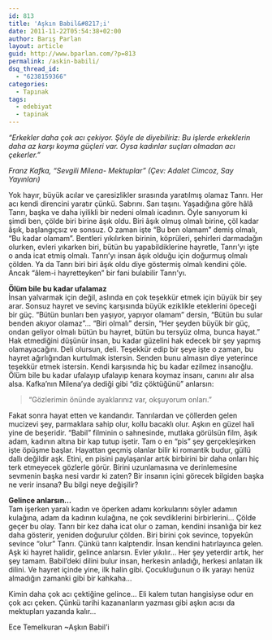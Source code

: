 ```yaml
---
id: 813
title: 'Aşkın Babil&#8217;i'
date: 2011-11-22T05:54:38+02:00
author: Barış Parlan
layout: article
guid: http://www.bparlan.com/?p=813
permalink: /askin-babili/
dsq_thread_id:
  - "6238159366"
categories:
  - Tapınak
tags:
  - edebiyat
  - tapinak
---
```


_&#8220;Erkekler daha çok acı çekiyor. Şöyle de diyebiliriz: Bu işlerde erkeklerin daha az karşı koyma güçleri var. Oysa kadınlar suçları olmadan acı çekerler.&#8221;_

_Franz Kafka, &#8220;Sevgili Milena- Mektuplar&#8221; (Çev: Adalet Cimcoz, Say Yayınları)<!--more-->_

Yok hayır, büyük acılar ve çaresizlikler sırasında yaratılmış olamaz Tanrı. Her acı kendi direncini yaratır çünkü. Sabrını. Sarı taşını. Yaşadığına göre hâlâ Tanrı, başka ve daha iyilikli bir nedeni olmalı icadının. Öyle sanıyorum ki şimdi ben, çölde biri birine âşık oldu. Biri âşık olmuş olmalı birine, çöl kadar âşık, başlangıçsız ve sonsuz. O zaman işte &#8220;Bu ben olamam&#8221; demiş olmalı, &#8220;Bu kadar olamam&#8221;. Bentleri yıkılırken birinin, köprüleri, şehirleri darmadağın olurken, evleri yıkarken biri, bütün bu yapabildiklerine hayretle, Tanrı&#8217;yı işte o anda icat etmiş olmalı. Tanrı&#8217;yı insan âşık olduğu için doğurmuş olmalı çölden. Ya da Tanrı biri biri âşık oldu diye göstermiş olmalı kendini çöle. Ancak &#8220;âlem-i hayretteyken&#8221; bir fani bulabilir Tanrı&#8217;yı.

**Ölüm bile bu kadar ufalamaz**  
İnsan yalvarmak için değil, aslında en çok teşekkür etmek için büyük bir şey arar. Sonsuz hayret ve sevinç karşısında büyük eziklikle eteklerini öpeceği bir güç. &#8220;Bütün bunları ben yaşıyor, yapıyor olamam&#8221; dersin, &#8220;Bütün bu sular benden akıyor olamaz&#8221;&#8230; &#8220;Biri olmalı&#8221; dersin, &#8220;Her şeyden büyük bir güç, ondan geliyor olmalı bütün bu hayret, bütün bu tersyüz olma, bunca hayat.&#8221; Hak etmediğini düşünür insan, bu kadar güzelini hak edecek bir şey yapmış olamayacağını. Deli olursun, deli. Teşekkür edip bir şeye işte o zaman, bu hayret ağırlığından kurtulmak istersin. Senden bunu almasın diye yeterince teşekkür etmek istersin. Kendi karşısında hiç bu kadar ezilmez insanoğlu. Ölüm bile bu kadar ufalayıp ufalayıp kenara koymaz insanı, canını alır alsa alsa. Kafka&#8217;nın Milena&#8217;ya dediği gibi &#8220;diz çöktüğünü&#8221; anlarsın:

> &#8220;Gözlerimin önünde ayaklarınız var, okşuyorum onları.&#8221;

Fakat sonra hayat etten ve kandandır. Tanrılardan ve çöllerden gelen mucizevi şey, parmaklara sahip olur, kollu bacaklı olur. Aşkın en güzel hali yine de beşeridir. &#8220;Babil&#8221; filminin o sahnesinde, mutlaka görülsün film, âşık adam, kadının altına bir kap tutup işetir. Tam o en &#8220;pis&#8221; şey gerçekleşirken işte öpüşme başlar. Hayattan geçmiş olanlar bilir ki romantik budur, güllü dallı değildir aşk. Etini, en pisini paylaşanlar artık birbirini bir daha onları hiç terk etmeyecek gözlerle görür. Birini uzunlamasına ve derinlemesine sevmenin başka nesi vardır ki zaten? Bir insanın içini görecek bilgiden başka ne verir insana? Bu bilgi neye değişilir?

**Gelince anlarsın&#8230;**  
Tam işerken yaralı kadın ve öperken adamı korkularını söyler adamın kulağına, adam da kadının kulağına, ne çok sevdiklerini birbirlerini&#8230; Çölde geçer bu olay. Tanrı bir kez daha icat olur o zaman, kendini insanlığa bir kez daha gösterir, yeniden doğurulur çölden. Biri birini çok sevince, topyekûn sevince &#8220;olur&#8221; Tanrı. Çünkü tanrı kalptendir. İnsan kendini hatırlayınca gelen. Aşk ki hayret halidir, gelince anlarsın. Evler yıkılır&#8230; Her şey yeterdir artık, her şey tamam. Babil&#8217;deki dilini bulur insan, herkesin anladığı, herkesi anlatan ilk dilini. Ve hayret içinde yine, ilk halin gibi. Çocukluğunun o ilk yarayı henüz almadığın zamanki gibi bir kahkaha&#8230;

Kimin daha çok acı çektiğine gelince&#8230; Eli kalem tutan hangisiyse odur en çok acı çeken. Çünkü tarihi kazananların yazması gibi aşkın acısı da mektupları yazanda kalır&#8230;

Ece Temelkuran ~Aşkın Babil&#8217;i
